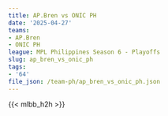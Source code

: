 ```yaml
---
title: AP.Bren vs ONIC PH
date: '2025-04-27'
teams:
- AP.Bren
- ONIC PH
league: MPL Philippines Season 6 - Playoffs
slug: ap_bren_vs_onic_ph
tags:
- '64'
file_json: /team-ph/ap_bren_vs_onic_ph.json
---
```


{{< mlbb_h2h >}}

